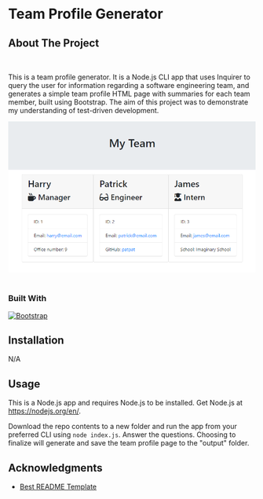 <!-- Improved compatibility of back to top link: See: https://github.com/othneildrew/Best-README-Template/pull/73 -->
<a name="readme-top"></a>
<!--
*** Thanks for checking out the Best-README-Template. If you have a suggestion
*** that would make this better, please fork the repo and create a pull request
*** or simply open an issue with the tag "enhancement".
*** Don't forget to give the project a star!
*** Thanks again! Now go create something AMAZING! :D
-->
<br />

# Team Profile Generator

<!-- ABOUT THE PROJECT -->
## About The Project
<br />

This is a team profile generator. It is a Node.js CLI app that uses Inquirer to query the user for information regarding a software engineering team, and generates a simple team profile HTML page with summaries for each team member, built using Bootstrap. The aim of this project was to demonstrate my understanding of test-driven development.

![Screenshot of the sample team profile](assets/img/screenshot.png)
<br /><br />

### Built With
[![Bootstrap][Bootstrap.com]][Bootstrap-url]

## Installation

N/A

<!-- USAGE EXAMPLES -->
## Usage

This is a Node.js app and requires Node.js to be installed. Get Node.js at https://nodejs.org/en/.

Download the repo contents to a new folder and run the app from your preferred CLI using `node index.js`. Answer the questions. Choosing to finalize will generate and save the team profile page to the "output" folder.

<!-- ACKNOWLEDGMENTS -->
## Acknowledgments

* [Best README Template](https://github.com/othneildrew/Best-README-Template/pull/73)

<!-- MARKDOWN LINKS & IMAGES -->
[Bootstrap.com]: https://img.shields.io/badge/Bootstrap-563D7C?style=for-the-badge&logo=bootstrap&logoColor=white
[Bootstrap-url]: https://getbootstrap.com

